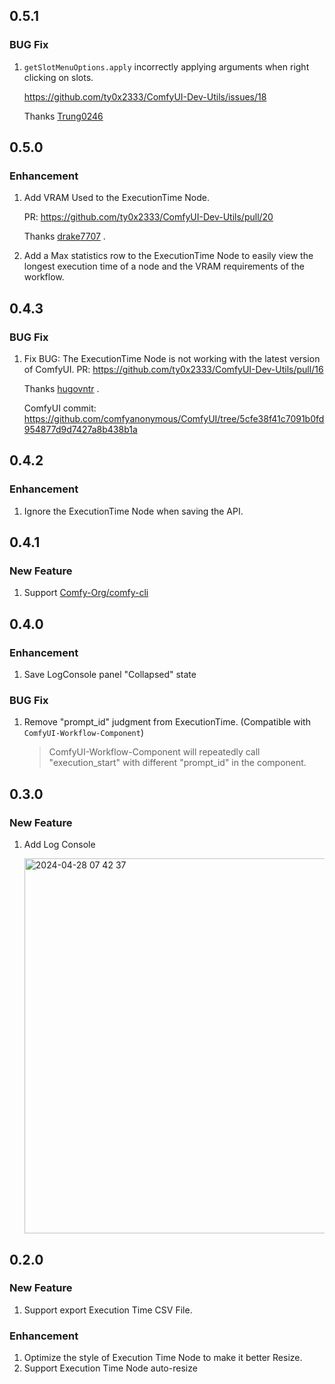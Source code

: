 0.5.1
---

### BUG Fix

1. `getSlotMenuOptions.apply` incorrectly applying arguments when right clicking on slots.

   https://github.com/ty0x2333/ComfyUI-Dev-Utils/issues/18

   Thanks [Trung0246](https://github.com/Trung0246)

0.5.0
---

### Enhancement

1. Add VRAM Used to the ExecutionTime Node.

   PR: https://github.com/ty0x2333/ComfyUI-Dev-Utils/pull/20

   Thanks [drake7707](https://github.com/drake7707) .

2. Add a Max statistics row to the ExecutionTime Node to easily view the longest execution time of a node and the VRAM
   requirements of the workflow.

0.4.3
---

### BUG Fix

1. Fix BUG: The ExecutionTime Node is not working with the latest version of ComfyUI.
   PR: https://github.com/ty0x2333/ComfyUI-Dev-Utils/pull/16

   Thanks [hugovntr](https://github.com/hugovntr) .

   ComfyUI commit: https://github.com/comfyanonymous/ComfyUI/tree/5cfe38f41c7091b0fd954877d9d7427a8b438b1a

0.4.2
---

### Enhancement

1. Ignore the ExecutionTime Node when saving the API.

0.4.1
---

### New Feature

1. Support [Comfy-Org/comfy-cli](https://github.com/Comfy-Org/comfy-cli)

0.4.0
---

### Enhancement

1. Save LogConsole panel "Collapsed" state

### BUG Fix

1. Remove "prompt_id" judgment from ExecutionTime. (Compatible with `ComfyUI-Workflow-Component`)

   > ComfyUI-Workflow-Component will repeatedly call "execution_start"
   with different "prompt_id" in the component.

0.3.0
---

### New Feature

1. Add Log Console

   <img width="600" alt="2024-04-28 07 42 37" src="https://github.com/ty0x2333/ComfyUI-Dev-Utils/assets/7489176/5b44f45c-9fda-4478-a047-b61576ec03dd">

0.2.0
---

### New Feature

1. Support export Execution Time CSV File.

### Enhancement

1. Optimize the style of Execution Time Node to make it better Resize.
2. Support Execution Time Node auto-resize
